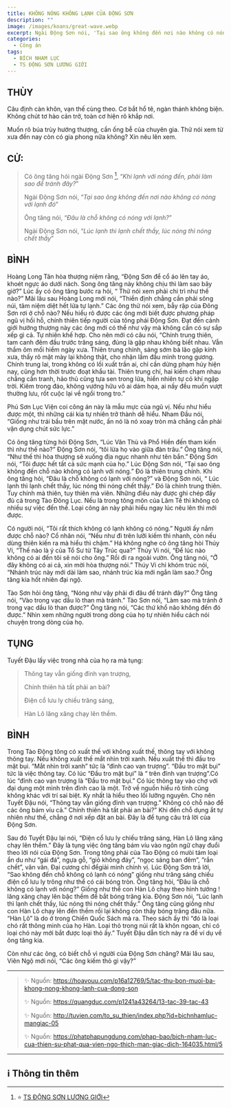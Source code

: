 ```yaml
---
title: KHÔNG NÓNG KHÔNG LẠNH CỦA ĐỘNG SƠN
description: ""
image: /images/koans/great-wave.webp
excerpt: Ngài Động Sơn nói, 'Tại sao ông không đến nơi nào không có nóng với lạnh đó'
categories:
  - Công án
tags:
  - BÍCH NHAM LỤC
  - TS ĐỘNG SƠN LƯƠNG GIỚI
---
```


## THÙY

Câu định càn khôn, vạn thế cùng theo. Cơ bắt hổ tê, ngàn thánh không biện. Không chút tơ hào cản trở, toàn cơ hiện rõ khắp nơi.

Muốn rõ búa trùy hướng thượng, cần ống bễ của chuyên gia. Thử nói xem từ xưa đến nay còn có gia phong nữa không? Xin nêu lên xem.

## CỬ:

> Có ông tăng hỏi ngài Động Sơn [^1], “_Khi lạnh với nóng đến, phải làm sao để tránh đây?_”
>
> Ngài Động Sơn nói, “_Tại sao ông không đến nơi nào không có nóng với lạnh đó_”
>
> Ông tăng nói, “_Đâu là chỗ không có nóng với lạnh?_”
>
> Ngài Động Sơn nói, “_Lúc lạnh thì lạnh chết thầy, lúc nóng thì nóng chết thầy_”

## BÌNH

Hoàng Long Tân hòa thượng niệm rằng, “Động Sơn để cổ áo lên tay áo, khoét ngực áo dưới nách. Song ông tăng này không chịu thì làm sao bây giờ?” Lúc ấy có ông tăng bước ra hỏi, “ Thử nói xem phải chi trì như thế nào?” Mãi lâu sau Hoàng Long mới nói, “Thiền định chẳng cần phải sông núi, tâm niệm diệt hết lửa tự lạnh.” Các ông thử nói xem, bẫy rập của Đông Sơn rơi ở chỗ nào? Nếu hiểu rõ được các ông mới biết được phương pháp ngũ vị hồi hỗ, chính thiên tiếp người của tông phái Động Sơn. Đạt đến cảnh giới hướng thượng này các ông mới có thể như vậy mà không cần có sự sắp xếp gì cả. Tự nhiên khế hợp. Cho nên mới có câu nói, “Chính trung thiên, tam canh đêm đầu trước trăng sáng, đúng là gặp nhau không biết nhau. Vẫn thầm ôm mối hiềm ngày xưa. Thiên trung chính, sáng sớm bà lão gặp kính xưa, thấy rõ mặt mày lại không thật, cho nhận lầm đầu mình trong gương. Chính trung lai, trong không có lối xuất trần ai, chỉ cần dừng phạm húy hiện nay, cũng hơn thời trước đoạt khẩu tài. Thiên trung chí, hai kiếm chạm nhau chẳng cần tranh, hảo thủ cũng tựa sen trong lửa, hiển nhiên tự có khí ngập trời. Kiêm trong đáo, không vướng hữu vô ai dám họa, ai nấy đều muốn vượt thường lưu, rốt cuộc lại về ngồi trong tro.”

Phú Sơn Lục Viện coi công án này là mẫu mực của ngũ vị. Nếu như hiểu được một, thì những cái kia tự nhiên trở thành dễ hiểu. Nham Đầu nói, “Giống như trái bầu trên mặt nước, ấn nó là nó xoay tròn mà chẳng cần phải vận dụng chút sức lực.”

Có ông tăng từng hỏi Động Sơn, “Lúc Văn Thù và Phổ Hiền đến tham kiến thì như thế nào?” Động Sơn nói, “tôi lừa họ vào giữa đàn trâu.” Ông tăng nói, “Như thế thì hòa thượng sẽ xuống địa ngục nhanh như tên bắn.” Động Sơn nói, “Tôi được hết tất cả sức mạnh của họ.” Lúc Động Sơn nói, “Tại sao ông không đến chỗ nào không có lạnh với nóng.” Đó là thiên trung chính. Khi ông tăng hỏi, “Đâu là chỗ không có lạnh với nóng?” và Động Sơn nói, “ Lúc lạnh thì lạnh chết thầy, lúc nóng thì nóng chết thầy.” Đó là chính trung thiên. Tuy chính mà thiên, tuy thiên mà viên. Những điều này được ghi chép đầy đủ cả trong Tào Đông Lục. Nếu là trong tông môn của Lâm Tế thì không có nhiều sự việc đến thế. Loại công án này phải hiểu ngay lúc nêu lên thì mới được.

Có người nói, “Tôi rất thích không có lạnh không có nóng.” Người ấy nắm được chỗ nào? Cổ nhân nói, “Nếu như đi trên lưỡi kiếm thì nhanh, còn nếu dùng thiên kiến ra mà hiểu thì chậm.” Há không nghe có ông tăng hòi Thúy Vi, “Thế nào là ý của Tổ Sư từ Tây Trúc qua?” Thúy Vi nói, “Để lúc nào không có ai đến tôi sẽ nói cho ông.” Rồi đi ra ngoài vườn. Ông tăng nói, “Ở đây không có ai cả, xin mời hòa thượng nói.” Thúy Vi chỉ khóm trúc nói, “Nhánh trúc này mới dài làm sao, nhánh trúc kia mới ngắn làm sao.? Ông tăng kia hốt nhiên đại ngộ.

Tào Sơn hỏi ông tăng, “Nóng như vậy phải đi đâu để tránh đây?” Ông tăng nói, “Vào trong vạc dầu lò than mà tránh.” Tào Sơn nói, “Làm sao mà tránh ở trong vạc dầu lò than được?” Ông tăng nói, “Các thứ khổ não không đến đó được.” Nhìn xem những người trong dòng của họ tự nhiên hiểu cách nói chuyện trong dòng của họ.

## TỤNG

Tuyết Đậu lấy việc trong nhà của họ ra mà tụng:

> Thõng tay vẫn giống đỉnh vạn trượng,
>
> Chính thiên hà tất phải an bài?
>
> Điện cổ lưu ly chiếu trăng sáng,
>
> Hàn Lô lăng xăng chạy lên thềm.

## BÌNH

Trong Tào Động tông có xuất thế với không xuất thế, thõng tay với không thõng tay. Nếu không xuất thế mắt nhìn trời xanh. Nếu xuất thế thì đầu tro mặt bụi. “Mắt nhìn trời xanh” tức là “đỉnh cao vạn trượng”. “Đầu tro mặt bụi” tức là việc thõng tay. Có lúc “Đầu tro mặt bụi” là “ trên đỉnh vạn trượng”.Có lúc “đỉnh cao vạn trượng là “Đầu tro mặt bụi.” Có lúc thõng tay vào chợ với đại dụng một mình trên đỉnh cao là một. Trở về nguồn hiểu rõ tính cũng không khác với trí sai biệt. Ky nhất là hiểu theo lối lưỡng nguyên. Cho nên Tuyết Đậu nói, “Thõng tay vẫn giống đỉnh vạn trượng.” Không có chỗ nào để các ông bám víu cả.” Chính thiên hà tất phải an bài?” Khi đến chỗ dụng ắt tự nhiên như thế, chẳng ở nơi xếp đặt an bài. Đây là để tụng câu trả lời của Động Sơn.

Sau đó Tuyết Đậu lại nói, “Điện cổ lưu ly chiếu trăng sáng, Hàn Lô lăng xăng chạy lên thềm.” Đây là tụng việc ông tăng bám víu vào ngôn ngữ chạy đuổi theo lời nói của Động Sơn. Trong tông phái của Tào Động có mưòi tám loại ẩn du như “gái đá”, ngựa gỗ, “giỏ không đáy”, “ngọc sáng ban đêm”, ”rắn chết”, vân vân. Đại cương chỉ đểgiải minh chính vị. Lúc Động Sơn trả lời, “Sao không đến chỗ không có lạnh có nóng” giống như trăng sáng chiếu điện cổ lưu ly trông như thể có cái bóng tròn. Ông tăng hỏi, “Đâu là chỗ không có lạnh với nóng?” Giống như thể con Hàn Lô chạy theo hình tướng ! lăng xăng chạy lên bậc thềm để bắt bóng trăng kia. Động Sơn nói, “Lúc lạnh thì lạnh chết thầy, lúc nóng thì nóng chết thầy.” Ông tăng cũng giồng như con Hàn Lô chạy lên đến thềm rồi lại không còn thấy bóng trăng đâu nữa. “Hàn Lô” là do ở trong Chiến Quốc Sách mà ra. Theo sách ấy thì “đó là loại chó rất thông minh của họ Hàn. Loại thỏ trong núi rất là khôn ngoan, chỉ có loại chó này mới bắt được loại thỏ ấy.” Tuyết Đậu dẫn tích này ra để ví dụ về ông tăng kia.

Còn như các ông, có biết chỗ vì người của Động Sơn chăng? Mãi lâu sau, Viên Ngộ mới nói, “Các ông kiếm thỏ gì vậy?”

<hr class="blog-rule" />

> ✨ Nguồn: https://hoavouu.com/p16a12769/5/tac-thu-bon-muoi-ba-khong-nong-khong-lanh-cua-dong-son
>
> ✨ Nguồn: https://quangduc.com/p1241a43264/13-tac-39-tac-43
>
> ✨ Nguồn: http://tuvien.com/to_su_thien/index.php?id=bichnhamluc-mangiac-05
>
> ✨ Nguồn: https://phatphapungdung.com/phap-bao/bich-nham-luc-cua-thien-su-phat-qua-vien-ngo-thich-man-giac-dich-164035.html/5

<hr class="blog-rule" />

## ℹ️ Thông tin thêm

[^1]: ⭐️ <a href="/masters/ts-dong-son-luong-gioi/" target="_blank">TS ĐỘNG SƠN LƯƠNG GIỚI</a>
